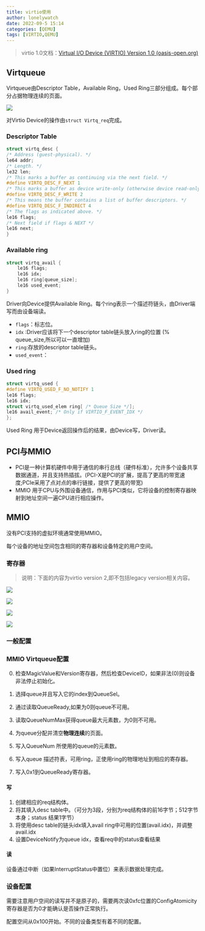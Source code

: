 ```yaml
---
title: virtio使用
author: lonelywatch
date: 2022-09-5 15:14
categories: [QEMU]
tags: [VIRTIO,QEMU] 
---
```


> virtio 1.0文档：[Virtual I/O Device (VIRTIO) Version 1.0 (oasis-open.org)](http://docs.oasis-open.org/virtio/virtio/v1.0/cs04/virtio-v1.0-cs04.pdf)

## Virtqueue

Virtqueue由Descriptor Table，Available Ring，Used Ring三部分组成。每个部分占据物理连续的页面。

![](https://lonelywatch-1306651324.cos.ap-beijing.myqcloud.com/image-20240217155515850.png)

对Virtio Device的操作由`struct Virtq_req`完成。

### Descriptor Table

``` c
struct virtq_desc {
/* Address (guest-physical). */
le64 addr;
/* Length. */
le32 len;
/* This marks a buffer as continuing via the next field. */
#define VIRTQ_DESC_F_NEXT 1
/* This marks a buffer as device write-only (otherwise device read-only). */
#define VIRTQ_DESC_F_WRITE 2
/* This means the buffer contains a list of buffer descriptors. */
#define VIRTQ_DESC_F_INDIRECT 4
/* The flags as indicated above. */
le16 flags;
/* Next field if flags & NEXT */
le16 next;
}
```



### Available ring

```c
struct virtq_avail {
    le16 flags;
    le16 idx;
    le16 ring[queue_size];
    le16 used_event;
}
```

Driver向Device提供Available Ring。每个ring表示一个描述符链头，由Driver端写而由设备端读。

- `flags`：标志位。
- `idx` :Driver应该将下一个descriptor table链头放入ring的位置 (% queue_size,所以可以一直增加)
- `ring`:存放的descriptor table链头。
- `used_event`：

### Used ring

```c
struct virtq_used {
#define VIRTQ_USED_F_NO_NOTIFY 1
le16 flags;
le16 idx;
struct virtq_used_elem ring[ /* Queue Size */];
le16 avail_event; /* Only if VIRTIO_F_EVENT_IDX */
};
```

Used Ring 用于Device返回操作后的结果，由Device写，Driver读。

## PCI与MMIO

- PCI是一种计算机硬件中用于通信的串行总线（硬件标准），允许多个设备共享数据通道，并且支持热插拔。(PCI-X是PCI的扩展，提高了更高的带宽速度;PCIe采用了点对点的串行链接，提供了更高的带宽) 
- MMIO 用于CPU与外围设备通信，作用与PCI类似，它将设备的控制寄存器映射到地址空间一遍CPU进行相应操作。

## MMIO

没有PCI支持的虚拟环境通常使用MMIO。

每个设备的地址空间包含相同的寄存器和设备特定的用户空间。

### 寄存器

> 说明：下面的内容为virtio version 2,即不包括legacy version相关内容。

![](https://lonelywatch-1306651324.cos.ap-beijing.myqcloud.com/image-20240217150117067.png)

![](https://lonelywatch-1306651324.cos.ap-beijing.myqcloud.com/image-20240217150151442.png)

![](https://lonelywatch-1306651324.cos.ap-beijing.myqcloud.com/image-20240217150213264.png)

![](https://lonelywatch-1306651324.cos.ap-beijing.myqcloud.com/image-20240217150227746.png)

### 一般配置



### MMIO Virtqueue配置

0. 检查MagicValue和Version寄存器，然后检查DeviceID，如果非法(0)则设备非法停止初始化。

1. 选择queue并且写入它的index到QueueSel。
2. 通过读取QueueReady,如果为0则queue不可用。
3. 读取QueueNumMax获得queue最大元素数，为0则不可用。
4. 为queue分配并清空**物理连续**的页面。

5. 写入QueueNum 所使用的queue的元素数。
6. 写入queue 描述符表，可用ring，正使用ring的物理地址到相应的寄存器。

7. 写入0x1到QueueReady寄存器。

#### 写

1. 创建相应的req结构体。
2. 将其填入desc table中。（可分为3段，分别为req结构体的前16字节；512字节本身；status 结果1字节）
3. 将使用desc table的链头idx填入avail ring中可用的位置(avail.idx)，并调整avail.idx
4. 设置DeviceNotify为queue idx，查看req中的status查看结果

#### 读

设备通过中断（如果InterruptStatus中置位）来表示数据处理完成。 

### 设备配置

需要注意用户空间的读写并不是原子的，需要两次读0xfc位置的ConfigAtomicity寄存器是否为0才能确认是否操作正常执行。

配置空间从0x100开始。不同的设备类型有着不同的配置。